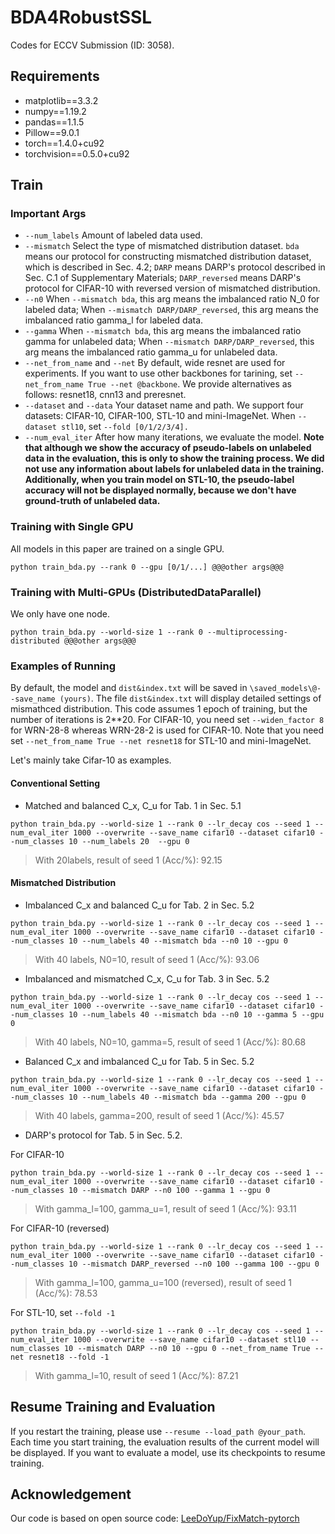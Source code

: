 # BDA4RobustSSL
Codes for ECCV Submission (ID: 3058).
## Requirements
- matplotlib==3.3.2
- numpy==1.19.2
- pandas==1.1.5
- Pillow==9.0.1
- torch==1.4.0+cu92
- torchvision==0.5.0+cu92
## Train
### Important Args
- `--num_labels` Amount of labeled data used.  
- `--mismatch` Select the type of mismatched distribution dataset. `bda` means our protocol for constructing mismatched distribution dataset, which is described in Sec. 4.2; `DARP` means DARP's protocol described in Sec. C.1 of Supplementary Materials; `DARP_reversed` means DARP's protocol for CIFAR-10 with reversed version of mismatched distribution.
- `--n0` When `--mismatch bda`, this arg means the imbalanced ratio N_0 for labeled data; When `--mismatch DARP/DARP_reversed`, this arg means the imbalanced ratio gamma_l for labeled data.
- `--gamma` When `--mismatch bda`, this arg means the imbalanced ratio gamma for unlabeled data; When `--mismatch DARP/DARP_reversed`, this arg means the imbalanced ratio gamma_u for unlabeled data. 
- `--net_from_name` and `--net` By default, wide resnet are used for experiments. If you want to use other backbones for tarining, set `--net_from_name True --net @backbone`. We provide alternatives as follows: resnet18, cnn13 and preresnet.
- `--dataset` and `--data` Your dataset name and path. We support four datasets: CIFAR-10, CIFAR-100, STL-10 and mini-ImageNet. When `--dataset stl10`, set `--fold [0/1/2/3/4].`
- `--num_eval_iter` After how many iterations, we evaluate the model. **Note that although we show the accuracy of pseudo-labels on unlabeled data in the evaluation, this is only to show the training process. We did not use any information about labels for unlabeled data in the training. Additionally, when you train model on STL-10, the pseudo-label accuracy will not be displayed normally, because we don't have ground-truth of unlabeled data.**
### Training with Single GPU
All models in this paper are trained on a single GPU.

```
python train_bda.py --rank 0 --gpu [0/1/...] @@@other args@@@
```
### Training with Multi-GPUs (DistributedDataParallel)
We only have one node.

```
python train_bda.py --world-size 1 --rank 0 --multiprocessing-distributed @@@other args@@@
```
### Examples of Running
By default, the model and `dist&index.txt` will be saved in `\saved_models\@--save_name (yours)`. The file `dist&index.txt` will display   detailed settings of mismathced distribution. This code assumes 1 epoch of training, but the number of iterations is 2\*\*20. For CIFAR-10, you need set `--widen_factor 8` for WRN-28-8 whereas WRN-28-2 is used for CIFAR-10.  Note that you need set `--net_from_name True --net resnet18` for STL-10 and mini-ImageNet.

Let's mainly take Cifar-10 as examples.
#### Conventional Setting 
- Matched and balanced C_x, C_u for Tab. 1 in Sec. 5.1

```
python train_bda.py --world-size 1 --rank 0 --lr_decay cos --seed 1 --num_eval_iter 1000 --overwrite --save_name cifar10 --dataset cifar10 --num_classes 10 --num_labels 20  --gpu 0
```

> With 20labels, result of seed 1 (Acc/%): 92.15
#### Mismatched Distribution
- Imbalanced C_x and balanced C_u for Tab. 2 in Sec. 5.2

```
python train_bda.py --world-size 1 --rank 0 --lr_decay cos --seed 1 --num_eval_iter 1000 --overwrite --save_name cifar10 --dataset cifar10 --num_classes 10 --num_labels 40 --mismatch bda --n0 10 --gpu 0
```
> With 40 labels, N0=10, result of seed 1 (Acc/%): 93.06
- Imbalanced and mismatched C_x, C_u for Tab. 3 in Sec. 5.2

```
python train_bda.py --world-size 1 --rank 0 --lr_decay cos --seed 1 --num_eval_iter 1000 --overwrite --save_name cifar10 --dataset cifar10 --num_classes 10 --num_labels 40 --mismatch bda --n0 10 --gamma 5 --gpu 0
```
> With 40 labels, N0=10, gamma=5, result of seed 1 (Acc/%): 80.68
- Balanced C_x and imbalanced C_u for Tab. 5 in Sec. 5.2

```
python train_bda.py --world-size 1 --rank 0 --lr_decay cos --seed 1 --num_eval_iter 1000 --overwrite --save_name cifar10 --dataset cifar10 --num_classes 10 --num_labels 40 --mismatch bda --gamma 200 --gpu 0
```
> With 40 labels, gamma=200, result of seed 1 (Acc/%): 45.57
- DARP's protocol for Tab. 5 in Sec. 5.2.

For CIFAR-10
```
python train_bda.py --world-size 1 --rank 0 --lr_decay cos --seed 1 --num_eval_iter 1000 --overwrite --save_name cifar10 --dataset cifar10 --num_classes 10 --mismatch DARP --n0 100 --gamma 1 --gpu 0
```
> With gamma_l=100, gamma_u=1, result of seed 1 (Acc/%): 93.11

For CIFAR-10 (reversed)

```
python train_bda.py --world-size 1 --rank 0 --lr_decay cos --seed 1 --num_eval_iter 1000 --overwrite --save_name cifar10 --dataset cifar10 --num_classes 10 --mismatch DARP_reversed --n0 100 --gamma 100 --gpu 0
```
> With gamma_l=100, gamma_u=100 (reversed), result of seed 1 (Acc/%): 78.53

For STL-10, set `--fold -1`
```
python train_bda.py --world-size 1 --rank 0 --lr_decay cos --seed 1 --num_eval_iter 1000 --overwrite --save_name cifar10 --dataset stl10 --num_classes 10 --mismatch DARP --n0 10 --gpu 0 --net_from_name True --net resnet18 --fold -1
```
> With gamma_l=10, result of seed 1 (Acc/%): 87.21
## Resume Training and Evaluation
If you restart the training, please use `--resume --load_path @your_path`. Each time you start training, the evaluation results of the current model will be displayed. If you want to evaluate a model, use its checkpoints to resume training.

## Acknowledgement
Our code is based on open source code: [LeeDoYup/FixMatch-pytorch][1]

[1]: https://github.com/LeeDoYup/FixMatch-pytorch
